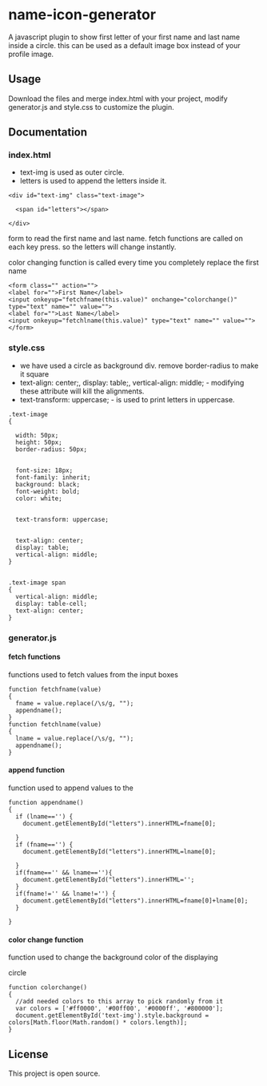# name-icon-generator
A javascript plugin to show first letter of your first name and last name inside a circle.
this can be used as a default image box instead of your profile image.

## Usage
Download the files and merge index.html with your project, modify generator.js and style.css to customize the plugin.

## Documentation

### index.html

* text-img is used as outer circle.
* letters is used to append the letters inside it.

```
<div id="text-img" class="text-image">

  <span id="letters"></span>

</div>
```
form to read the first name and last name. fetch functions are called on each key press. so the letters will
change instantly.

color changing function is called every time you completely replace the first name

```
<form class="" action="">
<label for="">First Name</label>
<input onkeyup="fetchfname(this.value)" onchange="colorchange()"  type="text" name="" value="">
<label for="">Last Name</label>
<input onkeyup="fetchlname(this.value)" type="text" name="" value="">
</form>
```

### style.css

* we have used a circle as background div. remove border-radius to make it square
* text-align: center;, display: table;, vertical-align: middle; - modifying these attribute will kill the alignments.
* text-transform: uppercase; - is used to print letters in uppercase.
```
.text-image
{

  width: 50px;
  height: 50px;
  border-radius: 50px;


  font-size: 18px;
  font-family: inherit;
  background: black;
  font-weight: bold;
  color: white;


  text-transform: uppercase;


  text-align: center;
  display: table;
  vertical-align: middle;
}


.text-image span
{
  vertical-align: middle;
  display: table-cell;
  text-align: center;
}

```

### generator.js

#### fetch functions
functions used to fetch values from the input boxes
```
function fetchfname(value)
{
  fname = value.replace(/\s/g, "");
  appendname();
}
function fetchlname(value)
{
  lname = value.replace(/\s/g, "");
  appendname();
}
```
#### append function

function used to append values to the <span>

```
function appendname()
{
  if (lname=='') {
    document.getElementById("letters").innerHTML=fname[0];

  }
  if (fname=='') {
    document.getElementById("letters").innerHTML=lname[0];

  }
  if(fname=='' && lname==''){
    document.getElementById("letters").innerHTML='';
  }
  if(fname!='' && lname!='') {
    document.getElementById("letters").innerHTML=fname[0]+lname[0];
  }

}
```
#### color change function

function used to change the background color of the displaying <div> circle
```
function colorchange()
{
  //add needed colors to this array to pick randomly from it
  var colors = ['#ff0000', '#00ff00', '#0000ff', '#800000'];
  document.getElementById('text-img').style.background = colors[Math.floor(Math.random() * colors.length)];
}
```

## License

This project is open source.
